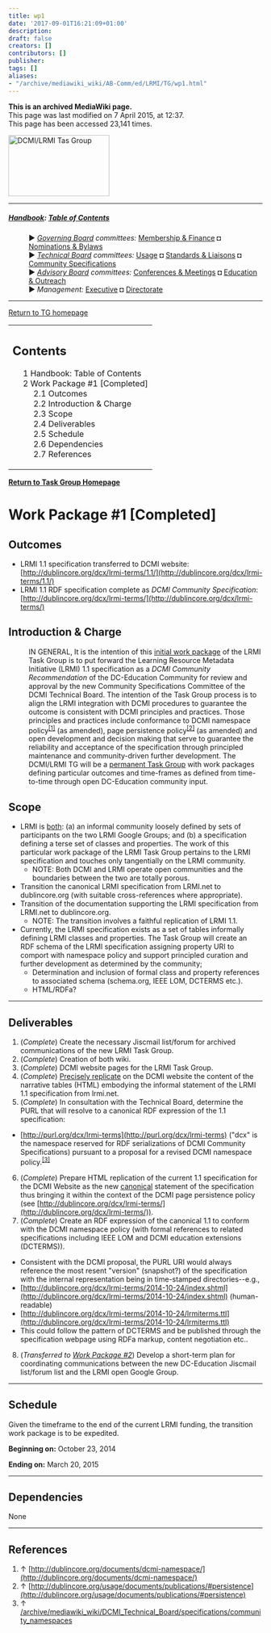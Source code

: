 ```yaml
---
title: wp1
date: '2017-09-01T16:21:09+01:00'
description: 
draft: false
creators: []
contributors: []
publisher: 
tags: []
aliases:
- "/archive/mediawiki_wiki/AB-Comm/ed/LRMI/TG/wp1.html"
---
```


 **This is an archived MediaWiki page.**  
This page was last modified on 7 April 2015, at 12:37.  
This page has been accessed 23,141 times.

[<img alt="DCMI/LRMI Tas Group" src="/archive/mediawiki_wiki/images/DC-LRMI_TG.png" width="200" height="121">](/archive/mediawiki_wiki/images/DC-LRMI_TG.png "DCMI/LRMI Tas Group")

* * *

##### [Handbook](/archive/mediawiki_wiki/DCMI_Handbook "DCMI Handbook"): [Table of Contents](/archive/mediawiki_wiki/DCMI_Handbook/ "DCMI Handbook") 
<dl>
<dd> ► <i><a href="/archive/mediawiki_wiki/DCMI_Governing_Board" title="DCMI Governing Board">Governing Board</a> committees:</i> <a href="/archive/mediawiki_wiki/DCMI_Governing_Board/finance" title="DCMI Governing Board/finance">Membership &amp; Finance</a> ◘ <a href="/archive/mediawiki_wiki/DCMI_Governing_Board/nominations" title="DCMI Governing Board/nominations">Nominations &amp; Bylaws</a> 
</dd>
<dd> ► <i><a href="/archive/mediawiki_wiki/DCMI_Technical_Board" title="DCMI Technical Board">Technical Board</a> committees:</i> <a href="/archive/mediawiki_wiki/DCMI_Technical_Board/usage" title="DCMI Technical Board/usage">Usage</a> ◘ <a href="/archive/mediawiki_wiki/DCMI_Technical_Board/standards" title="DCMI Technical Board/standards">Standards &amp; Liaisons</a> ◘ <a href="/archive/mediawiki_wiki/DCMI_Technical_Board/specifications" title="DCMI Technical Board/specifications">Community Specifications</a>
</dd>
<dd> ► <i><a href="/archive/mediawiki_wiki/DCMI_Advisory_Board" title="DCMI Advisory Board">Advisory Board</a> committees:</i> <a href="/archive/mediawiki_wiki/DCMI_Advisory_Board/meetings" title="DCMI Advisory Board/meetings">Conferences &amp; Meetings</a> ◘ <a href="/archive/mediawiki_wiki/DCMI_Advisory_Board/documentation" title="DCMI Advisory Board/documentation">Education &amp; Outreach</a>
</dd>
<dd> ► <i>Management:</i> <a href="/archive/mediawiki_wiki/Exec_Committee" title="Exec Committee">Executive</a> ◘ <a href="/archive/mediawiki_wiki/Exec_Committee/directorate" title="Exec Committee/directorate">Directorate</a>
</dd>
</dl>

* * *

[Return to TG homepage](/archive/mediawiki_wiki/AB-Comm/ed/LRMI/TG "AB-Comm/ed/LRMI/TG")

<table id="toc" class="toc">
  <tr>
    <td>
      <div id="toctitle">
        <h2>Contents</h2>
      </div>
      <ul>
        <li class="toclevel-1"><a href="#Handbook:_Table_of_Contents"><span class="tocnumber">1</span> <span class="toctext">Handbook: Table of Contents</span></a></li>
        <li class="toclevel-1 tocsection-1">
          <a href="#Work_Package_.231_.5BCompleted.5D"><span class="tocnumber">2</span> <span class="toctext">Work Package #1 [Completed]</span></a>
          <ul>
            <li class="toclevel-2 tocsection-2"><a href="#Outcomes"><span class="tocnumber">2.1</span> <span class="toctext">Outcomes</span></a></li>
            <li class="toclevel-2 tocsection-3"><a href="#Introduction_.26_Charge"><span class="tocnumber">2.2</span> <span class="toctext">Introduction &amp; Charge</span></a></li>
            <li class="toclevel-2 tocsection-4"><a href="#Scope"><span class="tocnumber">2.3</span> <span class="toctext">Scope</span></a></li>
            <li class="toclevel-2 tocsection-5"><a href="#Deliverables"><span class="tocnumber">2.4</span> <span class="toctext">Deliverables</span></a></li>
            <li class="toclevel-2 tocsection-6"><a href="#Schedule"><span class="tocnumber">2.5</span> <span class="toctext">Schedule</span></a></li>
            <li class="toclevel-2 tocsection-7"><a href="#Dependencies"><span class="tocnumber">2.6</span> <span class="toctext">Dependencies</span></a></li>
            <li class="toclevel-2 tocsection-8"><a href="#References"><span class="tocnumber">2.7</span> <span class="toctext">References</span></a></li>
          </ul>
        </li>
      </ul>
    </td>
  </tr>
</table>


**[Return to Task Group Homepage](/archive/mediawiki_wiki/AB-Comm/ed/LRMI/TG "AB-Comm/ed/LRMI/TG")**

# Work Package #1 [Completed] 

## Outcomes 

- LRMI 1.1 specification transferred to DCMI website: [http://dublincore.org/dcx/lrmi-terms/1.1/](http://dublincore.org/dcx/lrmi-terms/1.1/)
- LRMI 1.1 RDF specification complete as _DCMI Community Specification_: [http://dublincore.org/dcx/lrmi-terms/](http://dublincore.org/dcx/lrmi-terms/)

## Introduction & Charge 
<dl><dd> IN GENERAL, It is the intention of this <u>initial work package</u> of the LRMI Task Group is to put forward the Learning Resource Metadata Initiative (LRMI) 1.1 specification as a <i>DCMI Community Recommendation</i> of the DC-Education Community for review and approval by the new Community Specifications Committee of the DCMI Technical Board. The intention of the Task Group process is to align the LRMI integration with DCMI procedures to guarantee the outcome is consistent with DCMI principles and practices. Those principles and practices include conformance to DCMI namespace policy<sup id="cite_ref-0" class="reference"><a href="#cite_note-0">[1]</a></sup> (as amended), page persistence policy<sup id="cite_ref-1" class="reference"><a href="#cite_note-1">[2]</a></sup> (as amended) and open development and decision making that serve to guarantee the reliability and acceptance of the specification through principled maintenance and community-driven further development. The DCMI/LRMI TG will be a <u>permanent Task Group</u> with work packages defining particular outcomes and time-frames as defined from time-to-time through open DC-Education community input.
</dd></dl>

## Scope 

- LRMI is <u>both</u>: (a) an informal community loosely defined by sets of participants on the two LRMI Google Groups; and (b) a specification defining a terse set of classes and properties. The work of this particular work package of the LRMI Task Group pertains to the LRMI specification and touches only tangentially on the LRMI community. 
  - NOTE: Both DCMI and LRMI operate open communities and the boundaries between the two are totally porous.
- Transition the canonical LRMI specification from LRMI.net to dublincore.org (with suitable cross-references where appropriate).
- Transition of the documentation supporting the LRMI specification from LRMI.net to dublincore.org.
  - NOTE: The transition involves a faithful replication of LRMI 1.1.
- Currently, the LRMI specification exists as a set of tables informally defining LRMI classes and properties. The Task Group will create an RDF schema of the LRMI specification assigning property URI to comport with namespace policy and support principled curation and further development as determined by the community;
  - Determination and inclusion of formal class and property references to associated schema (schema.org, IEEE LOM, DCTERMS etc.).
  - HTML/RDFa?

* * *

## Deliverables 

1. (_Complete_) Create the necessary Jiscmail list/forum for archived communications of the new LRMI Task Group.
2. (_Complete_) Creation of both wiki. 
3. (_Complete_) DCMI website pages for the LRMI Task Group.
4. (_Complete_) <u>Precisely replicate</u> on the DCMI website the content of the narrative tables (HTML) embodying the informal statement of the LRMI 1.1 specification from lrmi.net.
5. (_Complete_) In consultation with the Technical Board, determine the PURL that will resolve to a canonical RDF expression of the 1.1 specification:
  - [http://purl.org/dcx/lrmi-terms](http://purl.org/dcx/lrmi-terms) ("dcx" is the namespace reserved for RDF serializations of DCMI Community Specifications) pursuant to a proposal for a revised DCMI namespace policy.<sup id="cite_ref-2" class="reference"><a href="#cite_note-2">[3]</a></sup>
6. (_Complete_) Prepare HTML replication of the current 1.1 specification for the DCMI Website as the new <u>canonical</u> statement of the specification thus bringing it within the context of the DCMI page persistence policy (see [http://dublincore.org/dcx/lrmi-terms/](http://dublincore.org/dcx/lrmi-terms/)). 
7. (_Complete_) Create an RDF expression of the canonical 1.1 to conform with the DCMI namespace policy (with formal references to related specifications including IEEE LOM and DCMI education extensions (DCTERMS)).
  - Consistent with the DCMI proposal, the PURL URI would always reference the most resent "version" (snapshot?) of the specification with the internal representation being in time-stamped directories--e.g., 
  - [http://dublincore.org/dcx/lrmi-terms/2014-10-24/index.shtml](http://dublincore.org/dcx/lrmi-terms/2014-10-24/index.shtml) (human-readable)
  - [http://dublincore.org/dcx/lrmi-terms/2014-10-24/lrmiterms.ttl](http://dublincore.org/dcx/lrmi-terms/2014-10-24/lrmiterms.ttl)
  - This could follow the pattern of DCTERMS and be published through the specification webpage using RDFa markup, content negotiation etc..
8. (_Transferred to [Work Package #2](/archive/mediawiki_wiki/AB-Comm/ed/LRMI/TG/wp2 "AB-Comm/ed/LRMI/TG/wp2")_) Develop a short-term plan for coordinating communications between the new DC-Education Jiscmail list/forum list and the LRMI open Google Group.

* * *

## Schedule 

Given the timeframe to the end of the current LRMI funding, the transition work package is to be expedited.

**Beginning on:** October 23, 2014

**Ending on:** March 20, 2015

* * *

## Dependencies 

None

* * *

## References 

1. ↑ [http://dublincore.org/documents/dcmi-namespace/](http://dublincore.org/documents/dcmi-namespace/)
2. ↑ [http://dublincore.org/usage/documents/publications/#persistence](http://dublincore.org/usage/documents/publications/#persistence)
3. ↑ [/archive/mediawiki_wiki/DCMI\_Technical\_Board/specifications/community\_namespaces](/archive/mediawiki_wiki/DCMI_Technical_Board/specifications/community_namespaces)

